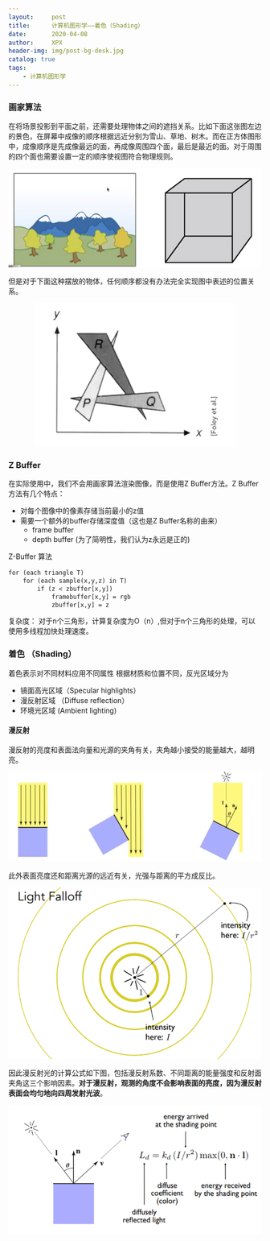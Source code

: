 ```yaml
---
layout:     post
title:      计算机图形学——着色（Shading）
date:       2020-04-08
author:     XPX
header-img: img/post-bg-desk.jpg
catalog: true
tags:
    - 计算机图形学
---
```


### 画家算法

在将场景投影到平面之前，还需要处理物体之间的遮挡关系。比如下面这张图左边的景色，在屏幕中成像的顺序根据远近分别为雪山、草地、树木。而在正方体图形中，成像顺序是先成像最远的面，再成像周围四个面，最后是最近的面。对于周围的四个面也需要设置一定的顺序使视图符合物理规则。

<center>
    <img
    src="https://raw.githubusercontent.com/xjxpx/xjxpx.github.io/master/img/2020/04/shading-cover1.png">
</center>

但是对于下面这种摆放的物体，任何顺序都没有办法完全实现图中表述的位置关系。

<center>
    <img
    src="https://raw.githubusercontent.com/xjxpx/xjxpx.github.io/master/img/2020/04/shading-cover2.png">
</center>


### Z Buffer

在实际使用中，我们不会用画家算法渲染图像，而是使用Z Buffer方法。Z Buffer方法有几个特点：

- 对每个图像中的像素存储当前最小的z值
- 需要一个额外的buffer存储深度值（这也是Z Buffer名称的由来）
    - frame buffer
    - depth buffer (为了简明性，我们认为z永远是正的)

Z-Buffer 算法
```
for (each triangle T)
    for (each sample(x,y,z) in T)
        if (z < zbuffer[x,y])
            framebuffer[x,y] = rgb
            zbuffer[x,y] = z
```

复杂度： 对于n个三角形，计算复杂度为O（n）,但对于n个三角形的处理，可以使用多线程加快处理速度。

### 着色 （Shading）

着色表示对不同材料应用不同属性
根据材质和位置不同，反光区域分为
- 镜面高光区域（Specular highlights）
- 漫反射区域 （Diffuse reflection）
- 环境光区域 (Ambient lighting)
#### 漫反射

漫反射的亮度和表面法向量和光源的夹角有关，夹角越小接受的能量越大，越明亮。
<center>
    <img
    src="https://raw.githubusercontent.com/xjxpx/xjxpx.github.io/master/img/2020/04/shading-diffuse_reflection.png">
</center>

此外表面亮度还和距离光源的远近有关，光强与距离的平方成反比。
<center>
    <img
    src="https://raw.githubusercontent.com/xjxpx/xjxpx.github.io/master/img/2020/04/shading-fall_off.png">
</center>

因此漫反射光的计算公式如下图，包括漫反射系数、不同距离的能量强度和反射面夹角这三个影响因素。**对于漫反射，观测的角度不会影响表面的亮度，因为漫反射表面会均匀地向四周发射光波**。
<center>
    <img
    src="https://raw.githubusercontent.com/xjxpx/xjxpx.github.io/master/img/2020/04/shading-diffuse_energy.png">
</center>
